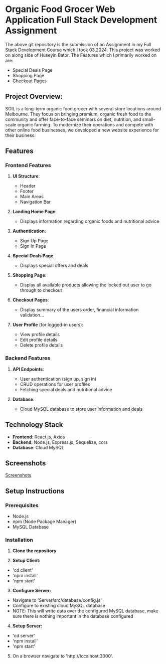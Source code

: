 # Organic Food Grocer Web Application Full Stack Development Assignment
The above git repository is the submission of an Assignment in my Full Stack Development Course which I took 03.2024. This project was worked on along side of Huseyin Bator.
The Features which I primarily worked on are:
- Special Deals Page
- Shopping Page
- Checkout Pages

## Project Overview:
SOIL is a long-term organic food grocer with several store locations around Melbourne. They focus on bringing premium, organic fresh food to the community and offer face-to-face seminars on diet, nutrition, and small-scale organic farming. To modernize their operations and compete with other online food businesses, we developed a new website experience for their business.

## Features

### Frontend Features

1. **UI Structure**:
    - Header
    - Footer
    - Main Areas
    - Navigation Bar

2. **Landing Home Page**:
    - Displays information regarding organic foods and nutritional advice

3. **Authentication**:
    - Sign Up Page
    - Sign In Page

4. **Special Deals Page**:
    - Displays special offers and deals

5. **Shopping Page**:
    - Display all available products allowing the locked out user to go through to checkout

6. **Checkout Pages**:
    - Display summary of the users order, financial information validation...

7. **User Profile** (for logged-in users):
    - View profile details
    - Edit profile details
    - Delete profile details

### Backend Features

1. **API Endpoints**:
    - User authentication (sign up, sign in)
    - CRUD operations for user profiles
    - Fetching special deals and nutritional advice

2. **Database**:
    - Cloud MySQL database to store user information and deals

## Technology Stack

- **Frontend**: React.js, Axios
- **Backend**: Node.js, Express.js, Sequelize, cors
- **Database**: Cloud MySQL

## Screenshots
[Screenshots](https://docs.google.com/document/d/11Emcymn0s-1uubmTwI3J3mycLLzaUswJ8cMOvimghbk/edit?usp=sharing)

## Setup Instructions

### Prerequisites

- Node.js
- npm (Node Package Manager)
- MySQL Database

### Installation

1. **Clone the repository**

2. **Setup Client:**
- 'cd client'
- 'npm install'
- 'npm start'

3. **Configure Server:**
- Navigate to 'Server/src/database/config.js'
- Configure to existing cloud MySQL database
- NOTE: This will write data over the configured MySQL database, make sure there is nothing important in the database configured

4. **Setup Server:**
- 'cd server'
- 'npm install'
- 'npm start'

5. On a browser navigate to 'http://localhost:3000'.
